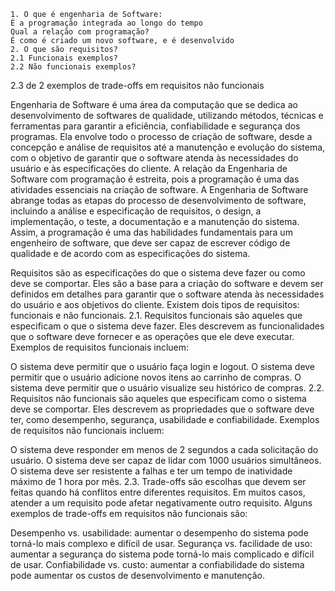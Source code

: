	1. O que é engenharia de Software:
	É a programação integrada ao longo do tempo
	Qual a relação com programação?
	É como é criado um novo software, e é desenvolvido 
	2. O que são requisitos?
	2.1 Funcionais exemplos?
	2.2 Não funcionais exemplos?
2.3 de 2 exemplos de trade-offs em requisitos não funcionais

Engenharia de Software é uma área da computação que se dedica ao desenvolvimento de softwares de qualidade, utilizando métodos, técnicas e ferramentas para garantir a eficiência, confiabilidade e segurança dos programas. Ela envolve todo o processo de criação de software, desde a concepção e análise de requisitos até a manutenção e evolução do sistema, com o objetivo de garantir que o software atenda às necessidades do usuário e às especificações do cliente.
A relação da Engenharia de Software com programação é estreita, pois a programação é uma das atividades essenciais na criação de software. A Engenharia de Software abrange todas as etapas do processo de desenvolvimento de software, incluindo a análise e especificação de requisitos, o design, a implementação, o teste, a documentação e a manutenção do sistema. Assim, a programação é uma das habilidades fundamentais para um engenheiro de software, que deve ser capaz de escrever código de qualidade e de acordo com as especificações do sistema.

Requisitos são as especificações do que o sistema deve fazer ou como deve se comportar. Eles são a base para a criação do software e devem ser definidos em detalhes para garantir que o software atenda às necessidades do usuário e aos objetivos do cliente. Existem dois tipos de requisitos: funcionais e não funcionais.
2.1. Requisitos funcionais são aqueles que especificam o que o sistema deve fazer. Eles descrevem as funcionalidades que o software deve fornecer e as operações que ele deve executar. Exemplos de requisitos funcionais incluem:

O sistema deve permitir que o usuário faça login e logout.
O sistema deve permitir que o usuário adicione novos itens ao carrinho de compras.
O sistema deve permitir que o usuário visualize seu histórico de compras.
2.2. Requisitos não funcionais são aqueles que especificam como o sistema deve se comportar. Eles descrevem as propriedades que o software deve ter, como desempenho, segurança, usabilidade e confiabilidade. Exemplos de requisitos não funcionais incluem:

O sistema deve responder em menos de 2 segundos a cada solicitação do usuário.
O sistema deve ser capaz de lidar com 1000 usuários simultâneos.
O sistema deve ser resistente a falhas e ter um tempo de inatividade máximo de 1 hora por mês.
2.3. Trade-offs são escolhas que devem ser feitas quando há conflitos entre diferentes requisitos. Em muitos casos, atender a um requisito pode afetar negativamente outro requisito. Alguns exemplos de trade-offs em requisitos não funcionais são:

Desempenho vs. usabilidade: aumentar o desempenho do sistema pode torná-lo mais complexo e difícil de usar.
Segurança vs. facilidade de uso: aumentar a segurança do sistema pode torná-lo mais complicado e difícil de usar.
Confiabilidade vs. custo: aumentar a confiabilidade do sistema pode aumentar os custos de desenvolvimento e manutenção.
